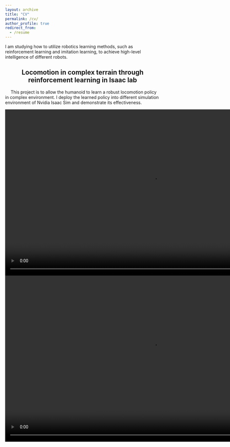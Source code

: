 ```yaml
---
layout: archive
title: "CV"
permalink: /cv/
author_profile: true
redirect_from:
  - /resume
---
```


I am studying how to utilize robotics learning methods, such as reinforcement learning and imitation learning, to achieve high-level intelligence of different robots.

<center><h2 id="rampage">Locomotion in complex terrain through reinforcement learning in Isaac lab</h2></center>
<p> &emsp;  This project is to allow the humanoid to learn a robust locomotion policy in complex environment. I deploy the learned policy into different simulation environment of Nvidia Isaac Sim and demonstrate its effectiveness.</p>
<!-- <video id="video" controls="" preload="none">
      <source id="mp4" src="../files/coordination.mp4" type="video/mp4">
</videos> -->
<video width="960" height="540" controls style="width= 100%; height=100%; object-fit: fill">
  <source src="../files/rl-scene.mp4" type="video/mp4">
</video>
<video width="960" height="540" controls style="width= 100%; height=100%; object-fit: fill">
  <source src="../files/rl-unitree.mp4" type="video/mp4">
</video>
<br>